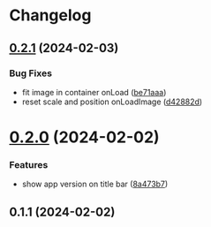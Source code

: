 # Changelog

## [0.2.1](https://github.com/andots/siv/compare/v0.2.0...v0.2.1) (2024-02-03)


### Bug Fixes

* fit image in container onLoad ([be71aaa](https://github.com/andots/siv/commit/be71aaa83a3e2b79dbd809373e2280743bc7ac74))
* reset scale and position onLoadImage ([d42882d](https://github.com/andots/siv/commit/d42882d6f4473e278bbe089ff55e76f917f6602e))

# [0.2.0](https://github.com/andots/siv/compare/v0.1.1...v0.2.0) (2024-02-02)


### Features

* show app version on title bar ([8a473b7](https://github.com/andots/siv/commit/8a473b73748922419c145c41841f4f8695d68b48))

## 0.1.1 (2024-02-02)
